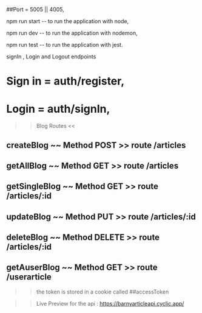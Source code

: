 ##Port = 5005 || 4005,

<!-- Package Manager used is NPM -->
<!-- when you clone the project run npm i to install the dependences needed -->

npm run start -- to run the application with node,

npm run dev -- to run the application with nodemon,

npm run test -- to run the application with jest.

signIn , Login and Logout endpoints

# Sign in = auth/register,

# Login = auth/signIn,

> > Blog Routes <<

## createBlog ~~ Method POST >> route /articles

## getAllBlog ~~ Method GET >> route /articles

## getSingleBlog ~~ Method GET >> route /articles/:id

## updateBlog ~~ Method PUT >> route /articles/:id

## deleteBlog ~~ Method DELETE >> route /articles/:id

## getAuserBlog ~~ Method GET >> route /userarticle

> > the token is stored in a cookie called ##accessToken

> > Live Preview for the api : https://barnyarticleapi.cyclic.app/
